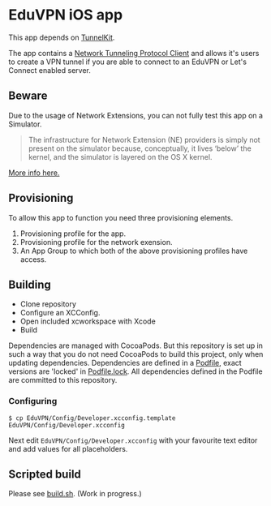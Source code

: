 # EduVPN iOS app

This app depends on [TunnelKit](https://github.com/keeshux/tunnelkit).

The app contains a [Network Tunneling Protocol Client](https://developer.apple.com/documentation/networkextension) and allows it's users to create a VPN tunnel if you are able to connect to an EduVPN or Let's Connect enabled server.

## Beware

Due to the usage of Network Extensions, you can not fully test this app on a Simulator.

> The infrastructure for Network Extension (NE) providers is simply not present on the simulator because, conceptually, it lives ‘below’ the kernel, and the simulator is layered on the OS X kernel.

[More info here.](https://forums.developer.apple.com/message/134358#134358)

## Provisioning

To allow this app to function you need three provisioning elements.

1. Provisioning profile for the app.
2. Provisioning profile for the network exension.
3. An App Group to which both of the above provisioning profiles have access.

## Building

- Clone repository
- Configure an XCConfig.
- Open included xcworkspace with Xcode
- Build

Dependencies are managed with CocoaPods. But this repository is set up in such a way that you do not need CocoaPods to build this project, only when updating dependencies.
Dependencies are defined in a [Podfile](https://github.com/eduvpn/ios/blob/master/Podfile), exact versions are 'locked' in [Podfile.lock](https://github.com/eduvpn/ios/blob/master/Podfile.lock). All dependencies defined in the Podfile are committed to this repository.

### Configuring
```
$ cp EduVPN/Config/Developer.xcconfig.template EduVPN/Config/Developer.xcconfig
```

Next edit `EduVPN/Config/Developer.xcconfig` with your favourite text editor and add values for all placeholders.

## Scripted build

Please see [build.sh](build.sh). (Work in progress.)

